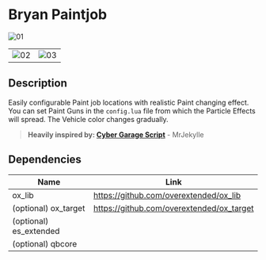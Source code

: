 # Bryan Paintjob
![01](https://github.com/BryanLTU/bryan_paintjob/assets/60313619/1afe265e-687e-4053-b913-2116dbd8d556)


| | |
| ---- | ---- |
| ![02](https://github.com/BryanLTU/bryan_paintjob/assets/60313619/f7e1446e-2775-42e3-a25c-562d02e0559f) | ![03](https://github.com/BryanLTU/bryan_paintjob/assets/60313619/17ad30bb-9630-42c8-9b35-1167a5aed26b) |

## Description
Easily configurable Paint job locations with realistic Paint changing effect. You can set Paint Guns in the `config.lua` file from which the Particle Effects will spread. The Vehicle color changes gradually.

>**Heavily inspired by: [Cyber Garage Script](https://forum.cfx.re/t/paid-qb-esx-cyber-garage-script/4925161)** - MrJekylle

## Dependencies
| Name | Link |
| --- | --- |
| ox_lib | https://github.com/overextended/ox_lib |
| (optional) ox_target | https://github.com/overextended/ox_target |
| (optional) es_extended | |
| (optional) qbcore | |

